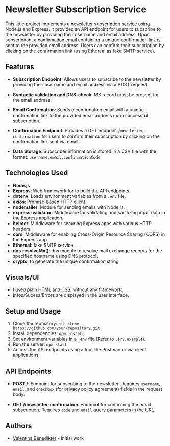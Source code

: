 # Newsletter Subscription Service

This little project implements a newsletter subscription service using Node.js and Express. It provides an API endpoint for users to subscribe to the newsletter by providing their username and email address. Upon subscription, a confirmation email containing a unique confirmation link is sent to the provided email address. Users can confirm their subscription by clicking on the confirmation link (using Ethereal as fake SMTP service).

## Features

- **Subscription Endpoint**: Allows users to subscribe to the newsletter by providing their username and email address via a POST request.

- **Syntactic validation and DNS-check**: MX record must be present for the email address.

- **Email Confirmation**: Sends a confirmation email with a unique confirmation link to the provided email address upon successful subscription.

- **Confirmation Endpoint**: Provides a GET endpoint `/newsletter-confirmation` for users to confirm their subscription by clicking on the confirmation link sent via email.
  
- **Data Storage**: Subscriber information is stored in a CSV file with the format: `username,email,confirmationCode`.

## Technologies Used

- **Node.js**
- **Express**: Web framework for to build the API endpoints.
- **dotenv**: Loads environment variables from a `.env` file.
- **axios**: Promise-based HTTP client. 
- **nodemailer**: Module for sending emails with Node.js.
- **express-validator**: Middleware for validating and sanitizing input data in the Express application.
- **helmet**: Middleware for securing Express apps with various HTTP headers.
- **cors**: Middleware for enabling Cross-Origin Resource Sharing (CORS) in the Express app.
- **Ethereal**: fake SMTP service.
- **dns.resolveMx()**: dns module to resolve mail exchange records for the specified hostname using DNS protocol.
- **crypto**: to generate the unique confirmation string

## Visuals/UI

- I used plain HTML and CSS, without any framework.
- Infos/Sucess/Errors are displayed in the user interface.

## Setup and Usage

1. Clone the repository: `git clone https://github.com/your/repository.git`
2. Install dependencies: `npm install`
3. Set environment variables in a `.env` file (Refer to `.env.example`).
4. Run the server: `npm start`
5. Access the API endpoints using a tool like Postman or via client applications.

## API Endpoints

- **POST /**: Endpoint for subscribing to the newsletter. Requires `username`, `email`, and `checkbox` (for privacy policy agreement) fields in the request body.

- **GET /newsletter-confirmation**: Endpoint for confirming the email subscription. Requires `code` and `email` query parameters in the URL.

## Authors

- [Valentina Benedikter](https://github.com/vlntnaBndktr) - Initial work
